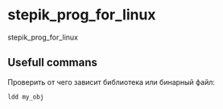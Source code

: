 # stepik_prog_for_linux
stepik_prog_for_linux



## Usefull commans

Проверить от чего зависит библиотека или бинарный файл:

`ldd my_obj`